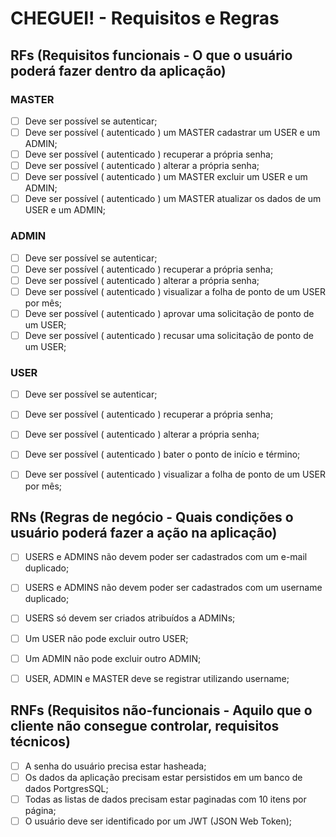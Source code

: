 # CHEGUEI! - Requisitos e Regras


## RFs (Requisitos funcionais - O que o usuário poderá fazer dentro da aplicação) 

### MASTER
- [ ] Deve ser possível se autenticar;
- [ ] Deve ser possível ( autenticado ) um MASTER cadastrar um USER e um ADMIN;
- [ ] Deve ser possível ( autenticado ) recuperar a própria senha;
- [ ] Deve ser possível ( autenticado ) alterar a própria senha;
- [ ] Deve ser possível ( autenticado ) um MASTER excluir um USER e um ADMIN;
- [ ] Deve ser possível ( autenticado ) um MASTER atualizar os dados de um USER e um ADMIN;

### ADMIN
- [ ] Deve ser possível se autenticar;
- [ ] Deve ser possível ( autenticado ) recuperar a própria senha;
- [ ] Deve ser possível ( autenticado ) alterar a própria senha;
- [ ] Deve ser possível ( autenticado ) visualizar a folha de ponto de um USER por mês;
- [ ] Deve ser possível ( autenticado ) aprovar uma solicitação de ponto de um USER;
- [ ] Deve ser possível ( autenticado ) recusar uma solicitação de ponto de um USER;

### USER
- [ ] Deve ser possível se autenticar;
- [ ] Deve ser possível ( autenticado ) recuperar a própria senha;
- [ ] Deve ser possível ( autenticado ) alterar a própria senha;
- [ ] Deve ser possível ( autenticado ) bater o ponto de início e término;
- [ ] Deve ser possível ( autenticado ) visualizar a folha de ponto de um USER por mês;


## RNs (Regras de negócio - Quais condições o usuário poderá fazer a ação na aplicação)

- [ ] USERS e ADMINS não devem poder ser cadastrados com um e-mail duplicado;
- [ ] USERS e ADMINS não devem poder ser cadastrados com um username duplicado;
- [ ] USERS só devem ser criados atribuídos a ADMINs;
- [ ] Um USER não pode excluir outro USER;
- [ ] Um ADMIN não pode excluir outro ADMIN;
- [ ] USER, ADMIN e MASTER deve se registrar utilizando username;


## RNFs (Requisitos não-funcionais - Aquilo que o cliente não consegue controlar, requisitos técnicos)

- [ ] A senha do usuário precisa estar hasheada;
- [ ] Os dados da aplicação precisam estar persistidos em um banco de dados PortgresSQL;
- [ ] Todas as listas de dados precisam estar paginadas com 10 itens por página;
- [ ] O usuário deve ser identificado por um JWT (JSON Web Token);
